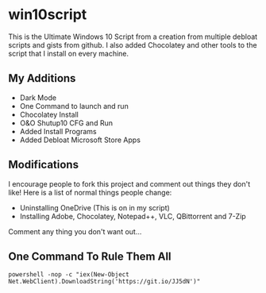 # win10script
This is the Ultimate Windows 10 Script from a creation from multiple debloat scripts and gists from github. I also added Chocolatey and other tools to the script that I install on every machine.

## My Additions

- Dark Mode
- One Command to launch and run
- Chocolatey Install
- O&O Shutup10 CFG and Run
- Added Install Programs
- Added Debloat Microsoft Store Apps

## Modifications
I encourage people to fork this project and comment out things they don't like! Here is a list of normal things people change:
- Uninstalling OneDrive (This is on in my script)
- Installing Adobe, Chocolatey, Notepad++, VLC, QBittorrent and 7-Zip

Comment any thing you don't want out...

## One Command To Rule Them All
```
powershell -nop -c "iex(New-Object Net.WebClient).DownloadString('https://git.io/JJ5dN')"
```
